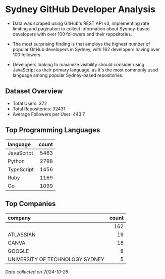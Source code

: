 # Sydney GitHub Developer Analysis

* Data was scraped using GitHub's REST API v3, implementing rate limiting and pagination to collect information about Sydney-based developers with over 100 followers and their repositories.

* The most surprising finding is that  employs the highest number of popular GitHub developers in Sydney, with 162 developers having over 100 followers.

* Developers looking to maximize visibility should consider using JavaScript as their primary language, as it's the most commonly used language among popular Sydney-based repositories.

## Dataset Overview
- Total Users: 372
- Total Repositories: 32431
- Average Followers per User: 443.7

## Top Programming Languages
| language   |   count |
|:-----------|--------:|
| JavaScript |    5463 |
| Python     |    2798 |
| TypeScript |    1456 |
| Ruby       |    1169 |
| Go         |    1099 |

## Top Companies
| company                         |   count |
|:--------------------------------|--------:|
|                                 |     162 |
| ATLASSIAN                       |      19 |
| CANVA                           |      18 |
| GOOGLE                          |       8 |
| UNIVERSITY OF TECHNOLOGY SYDNEY |       5 |

*Data collected on 2024-10-26*
